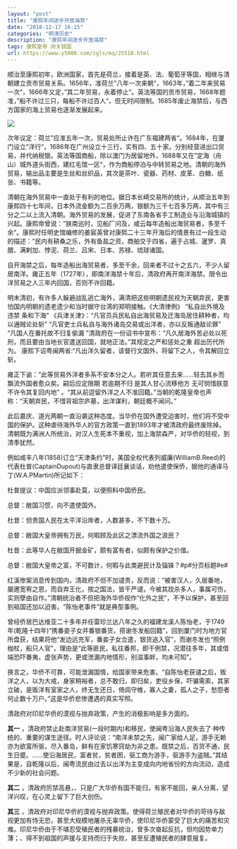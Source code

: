 ```yaml
---
layout: "post"
title: "康熙年间逐步开放海禁"
date: "2018-12-17 16:15"
categories: "明清历史"
description: "康熙年间逐步开放海禁"
tags: 康熙皇帝 闭关锁国
url: https://www.y5000.com/zgls/mq/25518.html
---
```






顺治至康熙初年，欧洲国家，首先是荷兰，接着是英、法、葡萄牙等国，相继与清朝建立贡市贸易关系。1656年，准荷兰”八年一次来朝“，1663年，”着二年来贸易一次“，1666年又定，”其二年贸易，永着停止“。英法等国的贡市贸易，1668年题准，”船不许过三只，每船不许过百人“，但无时间限制。1685年废止海禁后，与西方国家的海上贸易也逐渐发展起来。

![](https://img.y5000.com/uploads/allimg/170913/8-1F9131JUS01.jpg)

次年议定：荷兰”应准五年一次，贸易处所止许在广东福建两省“。1684年，在厦门设立”洋行“，1686年在广州设立十三行，实有四、五十家。分别经营进出口贸易，并代纳税银。英法等国商船，除以澳门为居留地外，1688年又在”定海（舟山）城外道头街西，建红毛馆一区“，作为商船停泊与中转贸易之地。清朝的海外贸易，输出品主要是生丝和丝织品，其次是茶叶、瓷器、药材、皮革、白糖、纸张、书籍等。

清朝在海外贸易中一直处于有利的地位。据日本长崎交易所的统计，从顺治五年到康熙四十七年间，日本外流金额为二百余万两，银额为三千七百多万两，其中有三分之二以上流入清朝。海外贸易的发展，促进了东南各省手工制造业与沿海城镇的兴起。康熙帝曾说：”朕南巡时，见船厂问及，咸云每年造船出海贸易者，多至千余“。康熙时任明史馆编修的姜宸英曾对康熙二十三年开海后的情景有过一段生动的描述：”民内有耕桑之乐，外有鱼盐之资，商舶交于四省，遍于占城、暹罗、真腊、满剌加、悖泥、荷兰、吕宋、日本、苏禄、琉球诸国。

自开海禁之后，每年造船出海贸易者，多至千余，回来者不过十之五六，不少人留居南洋。雍正五年（1727年），即南洋海禁十年后，清政府再开南洋海禁。限令出洋贸易之人三年内回国，否则不许回籍。

明末清初，有许多人躲避战乱逃亡海外，满清把这些明朝遗民视为天朝弃民，更害怕国内明朝的遗老遗少和当时据守台湾的郑明接触。《大清律例》 “私自出外境及违禁
条和下海” 《兵津关津》：“凡官员兵民私自出海贸易及迁海岛居住耕种者，均以通贼论处斩” “凡官吏士兵私自与海外诸岛交易或出洋者，亦以反叛通敌论罪”
“凡国人在番托故不归复偷漏 ”清政府在一份诏书中宣布：“凡久居海外苦必处以死刑，而且要由当地长官遣送回国，就地正法。”其规定之严和惩处之重 超出历代所为。
康熙下诏粤闽两省:“凡出洋久留者，该督行文国外，将留下之人，令其解回立斩。

雍正下谕：“此等贸易外洋者多系不安本分之人。若听其任意去来……轻去其乡而飘流外国者愈众矣。嗣后应定限期 若逾期不归 是其人甘心流移他方
无可悯惜朕意不许令其复回内地” 。“其从前逗留外洋之人不准回籍。”当朝的乾隆皇帝也声称：“天朝弃民，不惜背祖宗庐墓，出洋谋利，朝廷概不闻问。”

此后嘉庆、道光两朝一直沿袭这种态度。当华侨在国外遭受迫害时，他们将不受中国的保护。这种虐待海外华人的官方政策一直到1893年才被清政府最终废除掉。清朝既为满洲人所统治，对汉人生死本不重视，加上海禁森严，对华侨的轻视，到清季犹然。

例如咸丰八年(1858)订立“天津条约”时，美国全权代表列威廉(WilliamB.Reed)的代表杜普(CaptainDupout)与直隶总督译廷襄谈话，劝他遣使保侨，据他的通译马丁(W.A.PMartin)所记如下：

杜普提议：中国应派领事赴莫，以便照料中国侨民。

总督：敞国习惯，向不遣使国外。

杜昔：但贵国人民在太平洋沿岸者，人数甚多，不下数十万。

总督：敝国大皇帝拥有万民，何暇顾及此区之漂流外国之浪民？

杜昔：此等华人在敝国开掘金矿，颇有富有者，似颇有保护之价值。

总督：敝国大皇帝之富，不可数计，何暇与此类避民计及锱铢？#p#分页标题#e#

红溪惨案消息传到国内，清政府不但不加谴责，反而说：“被害汉人，久居番地，屡邀宽宥之恩，而自弃王化，按之国法，皆干严谴，今被其戕杀多人，事属可伤，实则孽由自作。”清朝统治者不但把海外华侨视作“化外之民”，不予以保护，甚至回到祖国还加以迫害。“陈怡老事件”就是典型事例。

曾经侨居巴达维亚二十多年并任雷珍兰达八年之久的福建龙溪人陈怡老，于1749年(乾隆十四年)“携番妾子女并番银番货，搭谢冬发船回籍”，回到厦门时为地方官所盘获，结果将他“发边远充军，番妾子女佥遣，银货追入官”，而谢冬发也“照例枷杖，船只人官”，理由是“此等匪民，私往番邦，即干例禁，况潜往多年，其或借端恐吓番夷，虚张声势，更或泄漏内地情形，别滋事衅，均未可知”。

换言之，华侨不可靠，可能泄漏国情，给国家带来危害。“自陈怡老获谴之后，贩洋之人，以为大戒，身家稍裕者，总不敢归，即归矣，吏役乡保，吓骗需索，其家立破，是贩洋有室家之人，终无生还日，倚闾守帷，寡人之妻，孤人之子，愁怨者何止数十万户。”这是华侨悲惨遭遇的真实写照。

清政府对印尼华侨的漠视与抛弃政策，产生的消极影响是多方面的。

**其一**
，清政府禁止赴南洋贸易(一段时期内)和移民，使闽粤沿海人民失去了·种传统的、重要的谋生途径。时人评论说：“南洋未禁之先，闽广家给人足，游手无赖亦为欲富所驱，尽入番岛，鲜有在家饥寒窍劫为非之患。既禁之后，百货不通，民生日蹙。……使沿海居民，富者贫，贫者困，驱工商为游手，驱游手为盗贼。”其结果是，自乾隆以后，闽粤流民由过去以出洋为主变成向内地省份的方向流动，造成不少新的社会问题。

**其二** ，清政府厉禁高悬，、只是广大华侨有国不能归，有家不能回，亲人分离，望洋兴叹，在心灵上留下了巨大创伤。

**其三**
，清政府对印尼华侨的漠视与抛弃政策。使得荷兰殖民者对华侨的苛待与敌视更加有恃无恐，甚至大规模地屠杀无辜华侨，使印尼华侨蒙受了巨大的痛苦和灾难。印尼华侨由于不堪忍受殖民者的残暴统治，曾多次奋起反抗，但均因势单力薄；、得不到祖国的声援与支持而归于失败，甚至反遭殖民者的肆意报复。
